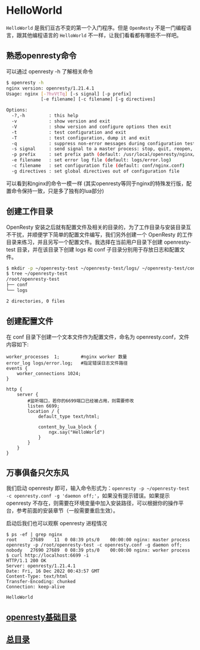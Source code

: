 # HelloWorld

`HelloWorld` 是我们亘古不变的第一个入门程序。但是 `OpenResty` 不是一门编程语言，跟其他编程语言的 `HelloWorld` 不一样，让我们看看都有哪些不一样吧。

## 熟悉openresty命令

可以通过 openresty -h 了解相关命令

```sh
$ openresty -h
nginx version: openresty/1.21.4.1
Usage: nginx [-?hvVtTq] [-s signal] [-p prefix]
             [-e filename] [-c filename] [-g directives]

Options:
  -?,-h         : this help
  -v            : show version and exit
  -V            : show version and configure options then exit
  -t            : test configuration and exit
  -T            : test configuration, dump it and exit
  -q            : suppress non-error messages during configuration testing
  -s signal     : send signal to a master process: stop, quit, reopen, reload
  -p prefix     : set prefix path (default: /usr/local/openresty/nginx/)
  -e filename   : set error log file (default: logs/error.log)
  -c filename   : set configuration file (default: conf/nginx.conf)
  -g directives : set global directives out of configuration file
```
可以看到和nginx的命令一模一样 (其实openresty等同于nginx的特殊发行版，配置命令保持一致，只是多了独有的lua部分)

## 创建工作目录

OpenResty 安装之后就有配置文件及相关的目录的，为了工作目录与安装目录互不干扰，并顺便学下简单的配置文件编写，我们另外创建一个 OpenResty 的工作目录来练习，并且另写一个配置文件。我选择在当前用户目录下创建 openresty-test 目录，并在该目录下创建 logs 和 conf 子目录分别用于存放日志和配置文件。

```sh
$ mkdir -p ~/openresty-test ~/openresty-test/logs/ ~/openresty-test/conf/
$ tree ~/openresty-test
/root/openresty-test
├── conf
└── logs

2 directories, 0 files
```

## 创建配置文件

在 conf 目录下创建一个文本文件作为配置文件，命名为 openresty.conf，文件内容如下:

```nginx
worker_processes  1;        #nginx worker 数量
error_log logs/error.log;   #指定错误日志文件路径
events {
    worker_connections 1024;
}

http {
    server {
		#监听端口，若你的6699端口已经被占用，则需要修改
        listen 6699;
        location / {
            default_type text/html;

            content_by_lua_block {
                ngx.say("HelloWorld")
            }
        }
    }
}
```

## 万事俱备只欠东风

我们启动 openresty 即可，输入命令形式为：`openresty -p ~/openresty-test -c openresty.conf -g 'daemon off;'`，如果没有提示错误。如果提示 openresty 不存在，则需要在环境变量中加入安装路径，可以根据你的操作平台，参考前面的安装章节（一般需要重启生效）。

启动后我们也可以观察 openresty 进程情况
```shell
$ ps -ef | grep nginx
root     27689    11  0 08:39 pts/0    00:00:00 nginx: master process openresty -p /root/openresty-test -c openresty.conf -g daemon off;
nobody   27690 27689  0 08:39 pts/0    00:00:00 nginx: worker process
$ curl http://localhost:6699 -i
HTTP/1.1 200 OK
Server: openresty/1.21.4.1
Date: Fri, 16 Dec 2022 00:43:57 GMT
Content-Type: text/html
Transfer-Encoding: chunked
Connection: keep-alive

HelloWorld
```

## [openresty基础目录](https://fs7744.github.io/nature/prepare/openresty/index.html)
## [总目录](https://fs7744.github.io/nature/)